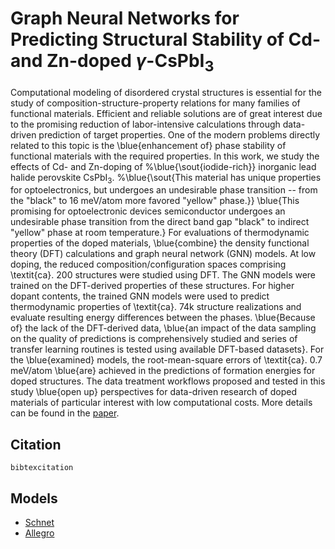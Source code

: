 # Graph Neural Networks for Predicting Structural Stability of Cd- and Zn-doped $\gamma$-CsPbI$_3$

Computational modeling of disordered crystal structures is essential for the study of composition-structure-property relations for many families of functional materials.
Efficient and reliable solutions are of great interest due to the promising reduction of labor-intensive calculations through data-driven prediction of target properties.
One of the modern problems directly related to this topic is the \blue{enhancement of} phase stability of functional materials with the required properties.
In this work, we study the effects of Cd- and Zn-doping of
%\blue{\sout{iodide-rich}} 
inorganic lead halide perovskite CsPbI$_3$.
%\blue{\sout{This material has unique properties for optoelectronics, but undergoes an undesirable phase transition -- from the "black" to 16 meV/atom more favored "yellow" phase.}} 
\blue{This promising for optoelectronic devices semiconductor undergoes an undesirable phase transition from the direct band gap "black" to indirect "yellow" phase at room temperature.}
For evaluations of thermodynamic properties of the doped materials,
\blue{combine}  the density functional theory (DFT) calculations and graph neural network (GNN) models.
At low doping, the reduced composition/configuration spaces comprising \textit{ca}. 200 structures were studied using DFT.
The GNN models were trained on the DFT-derived properties of these structures.
For higher dopant contents, the trained GNN models were used to predict thermodynamic properties of \textit{ca}. 74k structure realizations and evaluate resulting energy differences between the phases.
\blue{Because of} the lack of the DFT-derived data, \blue{an impact of the data sampling on the quality of predictions is comprehensively studied and series of transfer learning routines is tested using available DFT-based datasets}.
For the \blue{examined} models, the root-mean-square errors of \textit{ca}. 0.7 meV/atom \blue{are} achieved in the predictions of formation energies for doped structures.
The data treatment workflows proposed and tested in this study \blue{open up} perspectives for data-driven research of doped materials of particular interest with low computational costs.
More details can be found in the [paper](link).


Citation
-----
```
bibtexcitation
```

Models
-----
* [Schnet](https://arxiv.org/abs/1706.08566)
* [Allegro](https://arxiv.org/abs/2204.05249)
